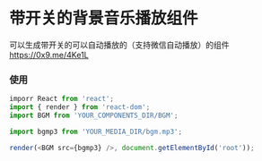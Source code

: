 # 带开关的背景音乐播放组件

可以生成带开关的可以自动播放的（支持微信自动播放）的组件 https://0x9.me/4Ke1L

### 使用

```javascript
imporr React from 'react';
import { render } from 'react-dom';
import BGM from 'YOUR_COMPONENTS_DIR/BGM';

import bgmp3 from 'YOUR_MEDIA_DIR/bgm.mp3';

render(<BGM src={bgmp3} />, document.getElementById('root'));
```
